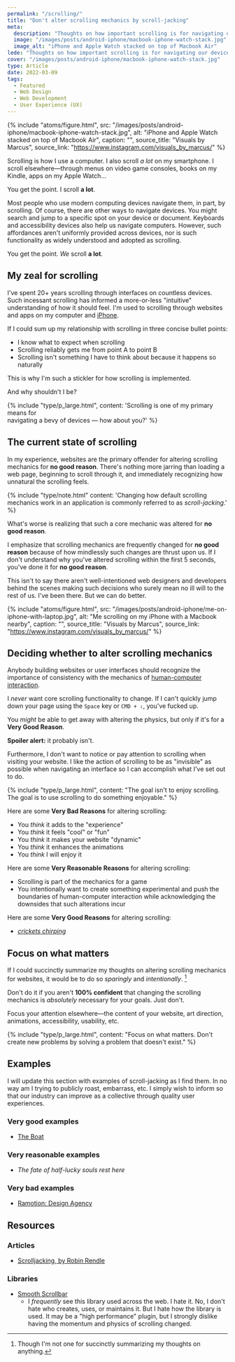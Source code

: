 ```yaml
---
permalink: "/scrolling/"
title: "Don't alter scrolling mechanics by scroll-jacking"
meta:
  description: "Thoughts on how important scrolling is for navigating our devices and what can go wrong when we try to change the mechanics by scroll-jacking."
  image: "/images/posts/android-iphone/macbook-iphone-watch-stack.jpg"
  image_alt: "iPhone and Apple Watch stacked on top of Macbook Air"
lede: "Thoughts on how important scrolling is for navigating our devices and what can go wrong when we try to change such mechanics through scroll-jacking."
cover: "/images/posts/android-iphone/macbook-iphone-watch-stack.jpg"
type: Article
date: 2022-03-09
tags:
  - Featured
  - Web Design
  - Web Development
  - User Experience (UX)
---
```


{% include "atoms/figure.html", src: "/images/posts/android-iphone/macbook-iphone-watch-stack.jpg", alt: "iPhone and Apple Watch stacked on top of Macbook Air", caption: "", source_title: "Visuals by Marcus", source_link: "https://www.instagram.com/visuals_by_marcus/" %}

Scrolling is how I use a computer. I also scroll _a lot_ on my smartphone. I scroll elsewhere—through menus on video game consoles, books on my Kindle, apps on my Apple Watch&hellip;

You get the point. I scroll **a lot**.

Most people who use modern computing devices navigate them, in part, by scrolling. Of course, there are other ways to navigate devices. You might search and jump to a specific spot on your device or document. Keyboards and accessibility devices also help us navigate computers. However, such affordances aren't uniformly provided across devices, nor is such functionality as widely understood and adopted as scrolling.

You get the point. _We_ scroll **a lot**.

## My zeal for scrolling

I've spent 20+ years scrolling through interfaces on countless devices. Such incessant scrolling has informed a more-or-less "intuitive" understanding of how it should feel. I'm used to scrolling through websites and apps on my computer and [iPhone](/switch-from-android-to-iphone/).

If I could sum up my relationship with scrolling in three concise bullet points:

- I know what to expect when scrolling
- Scrolling reliably gets me from point A to point B
- Scrolling isn't something I have to think about because it happens so naturally

This is why I'm such a stickler for how scrolling is implemented.

And why shouldn't I be?

{% include "type/p_large.html", content: 'Scrolling is one of my primary means for<br class="_hidden-min-720"> navigating a bevy of devices — how about you?' %}

## The current state of scrolling

In my experience, websites are the primary offender for altering scrolling mechanics for **no good reason**. There's nothing more jarring than loading a web page, beginning to scroll through it, and immediately recognizing how unnatural the scrolling feels.

{% include "type/note.html" content: 'Changing how default scrolling mechanics work in an application is commonly referred to as <em>scroll-jacking</em>.' %}

What's worse is realizing that such a core mechanic was altered for **no good reason**.

I emphasize that scrolling mechanics are frequently changed for **no good reason** because of how mindlessly such changes are thrust upon us. If I don't understand why you've altered scrolling within the first 5 seconds, you've done it for **no good reason**.

This isn't to say there aren't well-intentioned web designers and developers behind the scenes making such decisions who surely mean no ill will to the rest of us. I've been there. But we can do better.

{% include "atoms/figure.html", src: "/images/posts/android-iphone/me-on-iphone-with-laptop.jpg", alt: "Me scrolling on my iPhone with a Macbook nearby", caption: "", source_title: "Visuals by Marcus", source_link: "https://www.instagram.com/visuals_by_marcus/" %}

## Deciding whether to alter scrolling mechanics

Anybody building websites or user interfaces should recognize the importance of consistency with the mechanics of [human-computer interaction](https://en.wikipedia.org/wiki/Human-computer_interaction).

I _never_ want core scrolling functionality to change. If I can't quickly jump down your page using the `Space` key or `CMD + ⇩`, you've fucked up.

You _might_ be able to get away with altering the physics, but only if it's for a **Very Good Reason**.

**Spoiler alert:** it probably isn't.

Furthermore, I don't want to notice or pay attention to scrolling when visiting your website. I like the action of scrolling to be as "invisible" as possible when navigating an interface so I can accomplish what I've set out to do.

{% include "type/p_large.html", content: "The goal isn't to enjoy scrolling. The goal is to use scrolling to do something enjoyable." %}

Here are some **Very Bad Reasons** for altering scrolling:

- You _think_ it adds to the "experience"
- You _think_ it feels "cool" or "fun"
- You _think_ it makes your website "dynamic"
- You _think_ it enhances the animations
- You _think_ I will enjoy it

Here are some **Very Reasonable Reasons** for altering scrolling:

- Scrolling is part of the mechanics for a game
- You intentionally want to create something experimental and push the boundaries of human-computer interaction while acknowledging the downsides that such alterations incur

Here are some **Very Good Reasons** for altering scrolling:

- _[crickets chirping](https://www.youtube.com/watch?v=RktX4lbe_g4)_

## Focus on what matters

If I could succinctly summarize my thoughts on altering scrolling mechanics for websites, it would be to do so _sparingly_ and _intentionally_. [^1]

[^1]: Though I'm not one for succinctly summarizing my thoughts on anything.

Don't do it if you aren't **100% confident** that changing the scrolling mechanics is _absolutely_ necessary for your goals. Just don't.

Focus your attention elsewhere—the content of your website, art direction, animations, accessibility, usability, etc.

{% include "type/p_large.html", content: "Focus on what matters. Don't create new problems by solving a problem that doesn't exist." %}

## Examples

I will update this section with examples of scroll-jacking as I find them. In no way am I trying to publicly roast, embarrass, etc. I simply wish to inform so that our industry can improve as a collective through quality user experiences.

<h3 class="_text-h4">Very good examples</h3>

- [The Boat](https://www.sbs.com.au/theboat/)

<h3 class="_text-h4">Very reasonable examples</h3>

- _The fate of half-lucky souls rest here_

<h3 class="_text-h4">Very bad examples</h3>

- [Ramotion: Design Agency](https://www.ramotion.com/)

## Resources

<h3 class="_text-h4">Articles</h3>

- [Scrolljacking, by Robin Rendle](https://www.robinrendle.com/notes/scrolljacking/)

<h3 class="_text-h4">Libraries</h3>

- [Smooth Scrollbar](https://idiotwu.github.io/smooth-scrollbar/)
  - I _frequently_ see this library used across the web. I hate it. No, I don't hate who creates, uses, or maintains it. But I hate how the library is used. It may be a "high performance" plugin, but I strongly dislike having the momentum and physics of scrolling changed.
